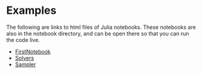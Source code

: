 # Examples

The following are links to html files of Julia notebooks.
These notebooks are also in the notebook directory, and can be open there so that you can run the code live.

* [FirstNotebook](../docs/FirstNotebook.html)
* [Solvers](../docs/Solvers.html)
* [Sampler](../docs/Sampler.html)